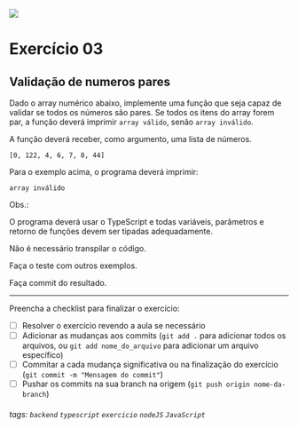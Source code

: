 ![](https://i.imgur.com/xG74tOh.png)

# Exercício 03

## Validação de numeros pares

Dado o array numérico abaixo, implemente uma função que seja capaz de validar se todos os números são pares. Se todos os itens do array forem par, a função deverá imprimir `array válido`, senão `array inválido`.

A função deverá receber, como argumento, uma lista de números.

```
[0, 122, 4, 6, 7, 8, 44]
```

Para o exemplo acima, o programa deverá imprimir:

```
array inválido
```

Obs.:

O programa deverá usar o TypeScript e todas variáveis, parâmetros e retorno de funções devem ser tipadas adequadamente.

Não é necessário transpilar o código.

Faça o teste com outros exemplos.

Faça commit do resultado.

---

Preencha a checklist para finalizar o exercício:

-   [ ] Resolver o exercício revendo a aula se necessário
-   [ ] Adicionar as mudanças aos commits (`git add .` para adicionar todos os arquivos, ou `git add nome_do_arquivo` para adicionar um arquivo específico)
-   [ ] Commitar a cada mudança significativa ou na finalização do exercício (`git commit -m "Mensagem do commit"`)
-   [ ] Pushar os commits na sua branch na origem (`git push origin nome-da-branch`)

###### tags: `backend` `typescript` `exercicio` `nodeJS` `JavaScript`

